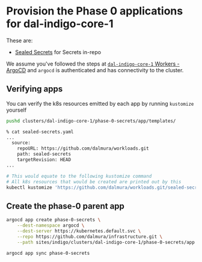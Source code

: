 # Provision the Phase 0 applications for dal-indigo-core-1

These are:
* [Sealed Secrets](https://github.com/bitnami-labs/sealed-secrets/) for Secrets in-repo

We assume you've followed the steps at [`dal-indigo-core-1` Workers - ArgoCD](INDIGO-CORE-1-WORKERS-ARGOCD.md) and `argocd` is authenticated and has connectivity to the cluster.

## Verifying apps

You can verify the k8s resources emitted by each app by running `kustomize` yourself
```bash
pushd clusters/dal-indigo-core-1/phase-0-secrets/app/templates/

% cat sealed-secrets.yaml
...
  source:
    repoURL: https://github.com/dalmura/workloads.git
    path: sealed-secrets
    targetRevision: HEAD
...

# This would equate to the following kustomize command
# All k8s resources that would be created are printed out by this
kubectl kustomize 'https://github.com/dalmura/workloads.git/sealed-secrets?ref=HEAD'
```

## Create the phase-0 parent app
```bash
argocd app create phase-0-secrets \
    --dest-namespace argocd \
    --dest-server https://kubernetes.default.svc \
    --repo https://github.com/dalmura/infrastructure.git \
    --path sites/indigo/clusters/dal-indigo-core-1/phase-0-secrets/app

argocd app sync phase-0-secrets
```

